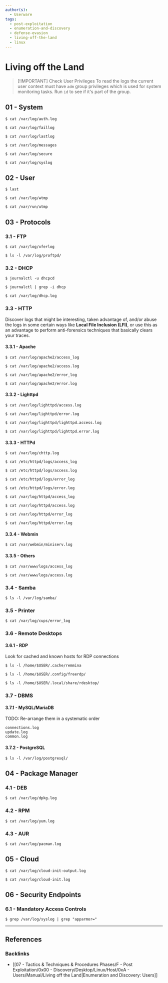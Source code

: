 ```yaml
---
author(s):
  - Userware
tags:
  - post-exploitation
  - enumeration-and-discovery
  - defense-evasion
  - living-off-the-land
  - linux
---
```

# Living off the Land

> [!IMPORTANT] Check User Privileges
> To read the logs the current user context must have `adm` group privileges which is used for system monitoring tasks. Run `id` to see if it's part of the group.

## 01 - System

```
$ cat /var/log/auth.log

$ cat /var/log/faillog

$ cat /var/log/lastlog

$ cat /var/log/messages

$ cat /var/log/secure

$ cat /var/log/syslog
```

## 02 - User

```
$ last

$ cat /var/log/wtmp

$ cat /var/run/utmp
```

## 03 - Protocols

### 3.1 - FTP

```
$ cat /var/log/xferlog

$ ls -l /var/log/proftpd/
```

### 3.2 - DHCP

```
$ journalctl -u dhcpcd

$ journalctl | grep -i dhcp

$ cat /var/log/dhcp.log
```

### 3.3 - HTTP

Discover logs that might be interesting, taken advantage of, and/or abuse the logs in some certain ways like **Local File Inclusion (LFI)**, or use this as an advantage to perform anti-forensics techniques that basically clears your traces.

#### 3.3.1 - Apache

```
$ cat /var/log/apache2/access_log

$ cat /var/log/apache2/access.log

$ cat /var/log/apache2/error_log

$ cat /var/log/apache2/error.log
```

#### 3.3.2 - Lighttpd

```
$ cat /var/log/lighttpd/access.log

$ cat /var/log/lighttpd/error.log

$ cat /var/log/lighttpd/lighttpd.access.log

$ cat /var/log/lighttpd/lighttpd.error.log
```

#### 3.3.3 - HTTPd

```
$ cat /var/log/chttp.log

$ cat /etc/httpd/logs/access_log

$ cat /etc/httpd/logs/access.log

$ cat /etc/httpd/logs/error_log

$ cat /etc/httpd/logs/error.log

$ cat /var/log/httpd/access_log

$ cat /var/log/httpd/access.log

$ cat /var/log/httpd/error_log

$ cat /var/log/httpd/error.log
```

#### 3.3.4 - Webmin

```
$ cat /var/webmin/miniserv.log
```

#### 3.3.5 - Others

```
$ cat /var/www/logs/access_log

$ cat /var/www/logs/access.log
```

### 3.4 - Samba

```
$ ls -l /var/log/samba/
```

### 3.5 - Printer

```
$ cat /var/log/cups/error_log
```

### 3.6 - Remote Desktops

#### 3.6.1 - RDP

Look for cached and known hosts for RDP connections

```
$ ls -l /home/$USER/.cache/remmina

$ ls -l /home/$USER/.config/freerdp/

$ ls -l /home/$USER/.local/share/rdesktop/
```

### 3.7 - DBMS

#### 3.7.1 - MySQL/MariaDB

TODO: Re-arrange them in a systematic order

```
connections.log
update.log
common.log
```

#### 3.7.2 - PostgreSQL

```
$ ls -l /var/log/postgresql/
```

## 04 - Package Manager

### 4.1 - DEB

```
$ cat /var/log/dpkg.log
```

### 4.2 - RPM

```
$ cat /var/log/yum.log
```

### 4.3 - AUR

```
$ cat /var/log/pacman.log
```

## 05 - Cloud

```
$ cat /var/log/cloud-init-output.log

$ cat /var/log/cloud-init.log
```

## 06 - Security Endpoints

### 6.1 - Mandatory Access Controls

```
$ grep /var/log/syslog | grep "apparmor="
```

---
## References

### Backlinks

- [[07 - Tactics & Techniques & Procedures Phases/F - Post Exploitation/0x00 - Discovery/Desktop/Linux/Host/0xA - Users/Manual/Living off the Land|Enumeration and Discovery: Users]]